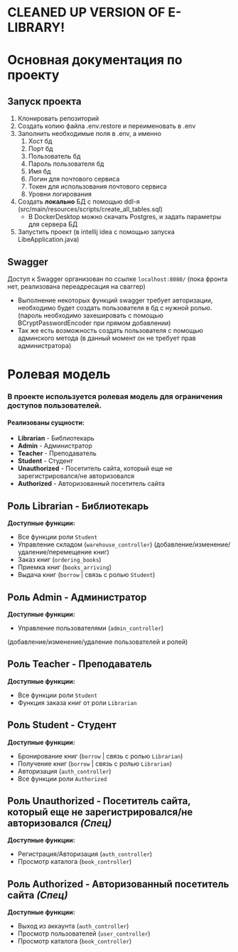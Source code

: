 # CLEANED UP VERSION OF E-LIBRARY!

# Основная документация по проекту

## Запуск проекта
1. Клонировать репозиторий
2. Создать копию файла .env.restore и переименовать в .env
3. Заполнить необходимые поля в .env, а именно
   1. Хост бд
   2. Порт бд
   3. Пользователь бд
   4. Пароль пользователя бд
   5. Имя бд
   6. Логин для почтового сервиса
   7. Токен для использования почтового сервиса
   8. Уровни логирования
4. Создать **локально** БД с помощью ddl-я (src/main/resources/scripts/create_all_tables.sql)
    - В DockerDesktop можно скачать Postgres, и задать параметры для сервера БД
5. Запустить проект (в intellij idea с помощью запуска LibeApplication.java)

## Swagger
Доступ к Swagger организован по ссылке `localhost:8080/` (пока фронта нет, реализована переадресация на сваггер)

- Выполнение некоторых функций swagger требует авторизации, необходимо будет создать пользователя в бд с нужной ролью. (пароль необходимо захешировать с помощью BCryptPasswordEncoder при прямом добавлении)
- Так же есть возможность создать пользователя с помощью админского метода (в данный момент он не требует прав администратора)


# Ролевая модель
### В проекте используется ролевая модель для ограничения доступов пользователей.

#### Реализованы сущности:
- **Librarian** - Библиотекарь
- **Admin** - Администратор
- **Teacher** - Преподаватель
- **Student** - Студент
- **Unauthorized** - Посетитель сайта, который еще не зарегистрировался/не авторизовался
- **Authorized** - Авторизованный посетитель сайта
## Роль Librarian - Библиотекарь
**Доступные функции:**
- Все функции роли `Student`
- Управление складом (`warehouse_controller`)
(добавление/изменение/удаление/перемещение книг)
- Заказ книг (`ordering_books`)
- Приемка книг (`books_arriving`)
- Выдача книг (`borrow` | связь с ролью `Student`)

## Роль Admin - Администратор
**Доступные функции:**
- Управление пользователями (`admin_controller`)

(добавление/изменение/удаление пользователей и ролей)

## Роль Teacher - Преподаватель
**Доступные функции:**
- Все функции роли `Student`
- Функция заказа книг от роли `Librarian`

## Роль Student - Студент
**Доступные функции:**
- Бронирование книг (`borrow` | связь с ролью `Librarian`)
- Получение книг (`borrow` | связь с ролью `Librarian`)
- Авторизация (`auth_controller`)
- Все функции роли `Authorized`

## Роль **Unauthorized** - Посетитель сайта, который еще не зарегистрировался/не авторизовался *(Спец)*
**Доступные функции:**
- Регистрация/Авторизация (`auth_controller`)
- Просмотр каталога (`book_controller`)

## Роль **Authorized** - Авторизованный посетитель сайта *(Спец)*
**Доступные функции:**
- Выход из аккаунта (`auth_controller`)
- Просмотр пользователей (`user_controller`)
- Просмотр каталога (`book_controller`)
